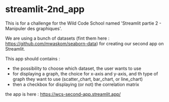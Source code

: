 # streamlit-2nd_app

This is for a challenge for the Wild Code School named 'Streamlit partie 2 - Manipuler des graphiques'.

We are using a bunch of datasets (fint them here : https://github.com/mwaskom/seaborn-data) for creating our second app on Streamlit.

This app should contains : 
- the possibility to choose which dataset, the user wants to use
- for displaying a graph, the choice for x-axis and y-axis, and th type of graph they want to use (scatter_chart, bar_chart, or line_chart)
- then a checkbox for displaying (or not) the correlation matrix

the app is here : https://wcs-second-app.streamlit.app/
